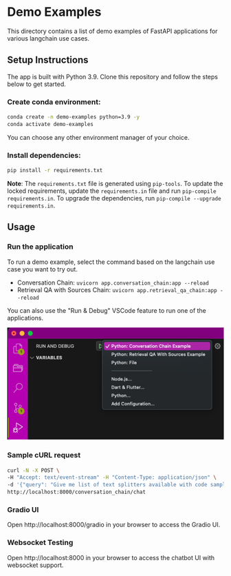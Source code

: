 # Demo Examples

This directory contains a list of demo examples of FastAPI applications for various langchain use cases.

## Setup Instructions

The app is built with Python 3.9. Clone this repository and follow the steps below
to get started.

### Create conda environment:

```bash
conda create -n demo-examples python=3.9 -y
conda activate demo-examples
```

You can choose any other environment manager of your choice.

### Install dependencies:

```bash
pip install -r requirements.txt
```

**Note**: The `requirements.txt` file is generated using `pip-tools`. To update the locked
requirements, update the `requirements.in` file and run `pip-compile requirements.in`. To upgrade
the dependencies, run `pip-compile --upgrade requirements.in`.

## Usage

### Run the application

To run a demo example, select the command based on the langchain use case you want to try out.

- Conversation Chain: `uvicorn app.conversation_chain:app --reload`
- Retrieval QA with Sources Chain: `uvicorn app.retrieval_qa_chain:app --reload`

You can also use the "Run & Debug" VSCode feature to run one of the applications.

![vscode-demo](../assets/vs_code_configs.png)

### Sample cURL request

```bash
curl -N -X POST \
-H "Accept: text/event-stream" -H "Content-Type: application/json" \
-d '{"query": "Give me list of text splitters available with code samples" }' \
http://localhost:8000/conversation_chain/chat
```

### Gradio UI

Open http://localhost:8000/gradio in your browser to access the Gradio UI.

### Websocket Testing

Open http://localhost:8000 in your browser to access the chatbot UI with websocket support.
